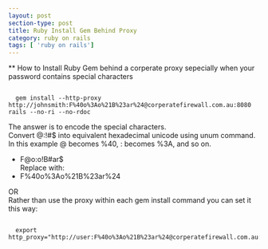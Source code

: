 ```yaml
---
layout: post
section-type: post
title: Ruby Install Gem Behind Proxy
category: ruby on rails
tags: [ 'ruby on rails']
---
```

  

** How to Install Ruby Gem behind a corperate proxy sepecially when your password contains special characters  

<pre><code>
  gem install --http-proxy http://johnsmith:F%40o%3Ao%21B%23ar%24@corperatefirewall.com.au:8080 rails --no-ri --no-rdoc
</pre></code>

The answer is to encode the special characters.  
Convert @:!#$ into equivalent hexadecimal unicode using unum command.  
In this example @ becomes %40, : becomes %3A, and so on.  
- F@o:o!B#ar$  
Replace with:  
- F%40o%3Ao%21B%23ar%24  

OR  
Rather than use the proxy within each gem install command you can set it this way:  
<pre><code>
  export http_proxy="http://user:F%40o%3Ao%21B%23ar%24@corperatefirewall.com.au:8080/"
</pre></code>
